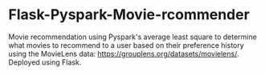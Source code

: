# Flask-Pyspark-Movie-rcommender

Movie recommendation using Pyspark's average least square to determine what movies to recommend to a user based on their preference history using the MovieLens data: https://grouplens.org/datasets/movielens/. Deployed using Flask.
